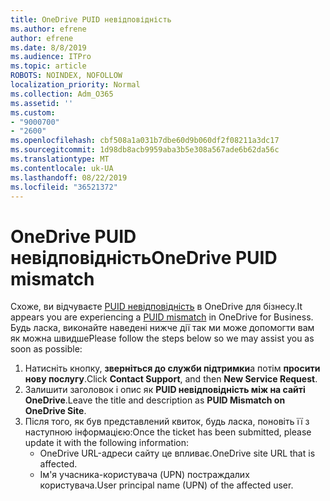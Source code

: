 ```yaml
---
title: OneDrive PUID невідповідність
ms.author: efrene
author: efrene
ms.date: 8/8/2019
ms.audience: ITPro
ms.topic: article
ROBOTS: NOINDEX, NOFOLLOW
localization_priority: Normal
ms.collection: Adm_O365
ms.assetid: ''
ms.custom:
- "9000700"
- "2600"
ms.openlocfilehash: cbf508a1a031b7dbe60d9b060df2f08211a3dc17
ms.sourcegitcommit: 1d98db8acb9959aba3b5e308a567ade6b62da56c
ms.translationtype: MT
ms.contentlocale: uk-UA
ms.lasthandoff: 08/22/2019
ms.locfileid: "36521372"
---
```

# <a name="onedrive-puid-mismatch"></a><span data-ttu-id="9fc07-102">OneDrive PUID невідповідність</span><span class="sxs-lookup"><span data-stu-id="9fc07-102">OneDrive PUID mismatch</span></span>
<span data-ttu-id="9fc07-103">Схоже, ви відчуваєте [PUID невідповідність](https://docs.microsoft.com/sharepoint/support/administration/access-denied-or-need-permission-error-sharepoint-online-or-onedrive-for-business#when-accessing-a-onedrive-site) в OneDrive для бізнесу.</span><span class="sxs-lookup"><span data-stu-id="9fc07-103">It appears you are experiencing a [PUID mismatch](https://docs.microsoft.com/sharepoint/support/administration/access-denied-or-need-permission-error-sharepoint-online-or-onedrive-for-business#when-accessing-a-onedrive-site) in OneDrive for Business.</span></span> <span data-ttu-id="9fc07-104">Будь ласка, виконайте наведені нижче дії так ми може допомогти вам як можна швидше</span><span class="sxs-lookup"><span data-stu-id="9fc07-104">Please follow the steps below so we may assist you as soon as possible:</span></span>

1. <span data-ttu-id="9fc07-105">Натисніть кнопку, **зверніться до служби підтримки**а потім **просити нову послугу**.</span><span class="sxs-lookup"><span data-stu-id="9fc07-105">Click **Contact Support**, and then **New Service Request**.</span></span>
2. <span data-ttu-id="9fc07-106">Залишити заголовок і опис як **PUID невідповідність між на сайті OneDrive**.</span><span class="sxs-lookup"><span data-stu-id="9fc07-106">Leave the title and description as **PUID Mismatch on OneDrive Site**.</span></span>
3. <span data-ttu-id="9fc07-107">Після того, як був представлений квиток, будь ласка, поновіть її з наступною інформацією:</span><span class="sxs-lookup"><span data-stu-id="9fc07-107">Once the ticket has been submitted, please update it with the following information:</span></span>
    - <span data-ttu-id="9fc07-108">OneDrive URL-адреси сайту це впливає.</span><span class="sxs-lookup"><span data-stu-id="9fc07-108">OneDrive site URL that is affected.</span></span>
    - <span data-ttu-id="9fc07-109">Ім'я учасника-користувача (UPN) постраждалих користувача.</span><span class="sxs-lookup"><span data-stu-id="9fc07-109">User principal name (UPN) of the affected user.</span></span>




